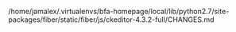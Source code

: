 /home/jamalex/.virtualenvs/bfa-homepage/local/lib/python2.7/site-packages/fiber/static/fiber/js/ckeditor-4.3.2-full/CHANGES.md
